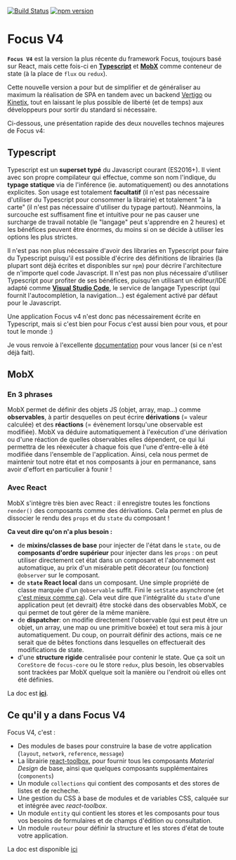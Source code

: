 [![Build Status](https://dev.azure.com/klee-focus/focus4/_apis/build/status/CI)](https://dev.azure.com/klee-focus/focus4/_build/latest?definitionId=1&view=logs) 
[![npm version](https://badge.fury.io/js/focus4.svg)](https://www.npmjs.com/package/focus4)

# Focus V4

**`Focus V4`** est la version la plus récente du framework Focus, toujours basé sur React, mais cette fois-ci en **[Typescript](http://www.typescriptlang.org)** et **[MobX](http://mobx.js.org)** comme conteneur de state (à la place de `flux` ou `redux`).

Cette nouvelle version a pour but de simplifier et de généraliser au maximum la réalisation de SPA en tandem avec un backend [Vertigo](http://www.github.com/KleeGroup/vertigo) ou [Kinetix](http://www.github.com/KleeGroup/kinetix), tout en laissant le plus possible de liberté (et de temps) aux développeurs pour sortir du standard si nécessaire.

Ci-dessous, une présentation rapide des deux nouvelles technos majeures de Focus v4:

## Typescript

Typescript est un **superset typé** du Javascript courant (ES2016+). Il vient avec son propre compilateur qui effectue, comme son nom l'indique, du **typage statique** via de l'inférence (ie. automatiquement) ou des annotations explicites. Son usage est totalement **facultatif** (il n'est pas nécessaire d'utiliser du Typescript pour consommer la librairie) et totalement "à la carte" (il n'est pas nécessaire d'utiliser du typage partout). Néanmoins, la surcouche est suffisament fine et intuitive pour ne pas causer une surcharge de travail notable (le "langage" peut s'apprendre en 2 heures) et les bénéfices peuvent être énormes, du moins si on se décide à utiliser les options les plus strictes.

Il n'est pas non plus nécessaire d'avoir des libraries en Typescript pour faire du Typescript puisqu'il est possible d'écrire des définitions de librairies (la plupart sont déjà écrites et disponibles sur `npm`) pour décrire l'architecture de n'importe quel code Javascript. Il n'est pas non plus nécessaire d'utiliser Typescript pour profiter de ses bénéfices, puisqu'en utilisant un éditeur/IDE adapté comme **[Visual Studio Code](http://code.visualstudio.com)**, le service de langage Typescript (qui fournit l'autocomplétion, la navigation...) est également activé par défaut pour le Javascript.

Une application Focus v4 n'est donc pas nécessairement écrite en Typescript, mais si c'est bien pour Focus c'est aussi bien pour vous, et pour tout le monde :)

Je vous renvoie à l'excellente [documentation](http://www.typescriptlang.org/docs/tutorial.html) pour vous lancer (si ce n'est déjà fait).

## MobX

### En 3 phrases

MobX permet de définir des objets JS (objet, array, map...) comme **observables**, à partir desquelles on peut écrire **dérivations** (= valeur calculée) et des **réactions** (= évènement lorsqu'une observable est modifiée). MobX va déduire automatiquement à l'exécution d'une dérivation ou d'une réaction de quelles observables elles dépendent, ce qui lui permettra de les réexécuter à chaque fois que l'une d'entre-elle à été modifiée dans l'ensemble de l'application. Ainsi, cela nous permet de maintenir tout notre état et nos composants à jour en permanance, sans avoir d'effort en particulier à founir !

### Avec React

MobX s'intègre très bien avec React : il enregistre toutes les fonctions `render()` des composants comme des dérivations. Cela permet en plus de dissocier le rendu des `props` et du `state` du composant !

**Ca veut dire qu'on n'a plus besoin :**

*   de **mixins/classes de base** pour injecter de l'état dans le `state`, ou de **composants d'ordre supérieur** pour injecter dans les `props` : on peut utiliser directement cet état dans un composant et l'abonnement est automatique, au prix d'un misérable petit décorateur (ou fonction) `@observer` sur le composant.
*   de **`state` React local** dans un composant. Une simple propriété de classe marquée d'un `@observable` suffit. Fini le `setState` asynchrone (et [c'est mieux comme ça](https://medium.com/@mweststrate/3-reasons-why-i-stopped-using-react-setstate-ab73fc67a42e#.97vfrg1k0)). Cela veut dire que l'intégralité du `state` d'une application peut (et devrait) être stocké dans des observables MobX, ce qui permet de tout gérer de la même manière.
*   de **dispatcher**: on modifie directement l'observable (qui est peut être un objet, un array, une map ou une primitive boxée) et tout sera mis à jour automatiquement. Du coup, on pourrait définir des actions, mais ce ne serait que de bêtes fonctions dans lesquelles on effectuerait des modifications de state.
*   d'une **structure rigide** centralisée pour contenir le state. Que ça soit un `CoreStore` de `focus-core` ou le store `redux`, plus besoin, les observables sont trackées par MobX quelque soit la manière ou l'endroit où elles ont été définies.

La doc est **[ici](http://mobx.js.org)**.

## Ce qu'il y a dans Focus V4

Focus V4, c'est :

*   Des modules de bases pour construire la base de votre application (`layout`, `network`, `reference`, `message`)
*   La librairie [react-toolbox](http://www.react-toolbox.io), pour fournir tous les composants _Material Design_ de base, ainsi que quelques composants supplémentaires (`components`)
*   Un module `collections` qui contient des composants et des stores de listes et de recheche.
*   Une gestion du CSS à base de modules et de variables CSS, calquée sur et intégrée avec _react-toolbox_.
*   Un module `entity` qui contient les stores et les composants pour tous vos besoins de formulaires et de champs d'édition ou consultation.
*   Un module `routeur` pour définir la structure et les stores d'état de toute votre application.

La doc est disponible [ici](src)

